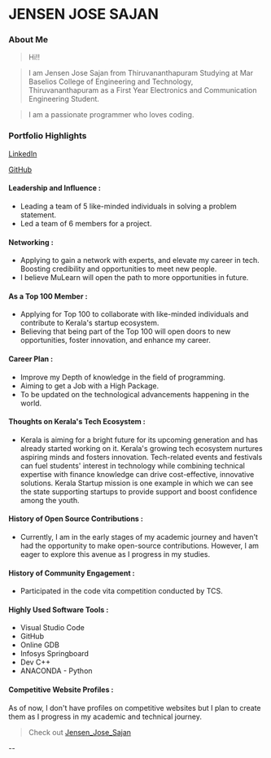 # JENSEN JOSE SAJAN

### About Me

> Hi!!

> I am Jensen Jose Sajan from Thiruvananthapuram Studying at Mar Baselios College of Engineering and Technology, Thiruvananthapuram as a First Year Electronics and Communication Engineering Student.

> I am a passionate programmer who loves coding.

### Portfolio Highlights

[LinkedIn](https://www.linkedin.com/in/jensen-jose-sajan-32654027b/)

[GitHub](https://github.com/jjs123466)

#### Leadership and Influence : 

- Leading a team of 5 like-minded individuals in solving a problem statement.
- Led a team of 6 members for a project.

#### Networking : 

- Applying to gain a network with experts, and elevate my career in tech. Boosting credibility and opportunities to meet new people.
- I believe MuLearn will open the path to more opportunities in future.

#### As a Top 100 Member : 

- Applying for Top 100 to collaborate with like-minded individuals and contribute to Kerala's startup ecosystem.
- Believing that being part of the Top 100 will open doors to new opportunities, foster innovation, and enhance my career.

#### Career Plan : 

- Improve my Depth of knowledge in the field of programming.
- Aiming to get a Job with a High Package.
- To be updated on the technological advancements happening in the world.

#### Thoughts on Kerala's Tech Ecosystem :

- Kerala is aiming for a bright future for its upcoming generation and has already started working on it. Kerala's growing tech ecosystem nurtures aspiring minds and fosters innovation. Tech-related events and festivals can fuel students' interest in technology while combining technical expertise with finance knowledge can drive cost-effective, innovative solutions. Kerala Startup mission is one example in which we can see the state supporting startups to provide support and boost confidence among the youth.

#### History of Open Source Contributions :

- Currently, I am in the early stages of my academic journey and haven't had the opportunity to make open-source contributions. However, I am eager to explore this avenue as I progress in my studies.

#### History of Community Engagement :

- Participated in the code vita competition conducted by TCS.

#### Highly Used Software Tools :

- Visual Studio Code
- GitHub
- Online GDB
- Infosys Springboard
- Dev C++
- ANACONDA - Python

#### Competitive Website Profiles :

As of now, I don't have profiles on competitive websites but I plan to create them as I progress in my academic and technical journey.

> Check out [Jensen_Jose_Sajan](https://github.com/JJS123466/Top-100-Coders/blob/main/profile/jensenjosesajan%40mulearn.md)

--
